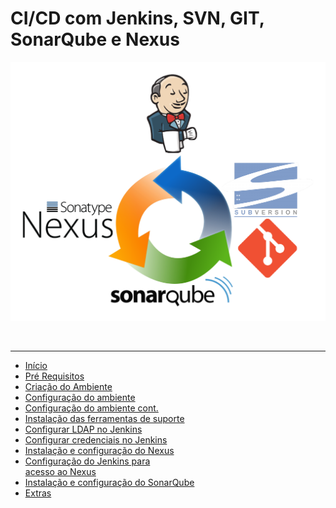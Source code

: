 # CI/CD com Jenkins, SVN, GIT, SonarQube e Nexus

![](/docs/images/fluxo.png)

<br/>
<hr/>

- [Início](docs)
- [Pré Requisitos](docs/pre_reqs.md)
- [Criação do Ambiente](/cria_amb.md)  
- [Configuração do ambiente](/configurar_amb_I.md)
- [Configuração do ambiente cont.](/configurar_amb_II.md)
- [Instalação das ferramentas de suporte](/suporte.md)
- [Configurar LDAP no Jenkins](/config_ldap_jenkins.md)
- [Configurar credenciais no Jenkins](/jenkins_credentials.md)
- [Instalação e configuração do Nexus](/nexus.md)
- [Configuração do Jenkins para<br/> acesso ao Nexus](/jenkins_nexus.md)
- [Instalação e configuração do SonarQube](/sonarqube.md)
- [Extras](/extras.md)
